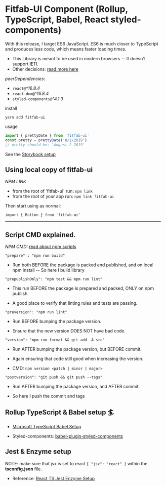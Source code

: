 # Fitfab-UI Component (Rollup, TypeScript, Babel, React styled-components)

With this release, I target ES6 JavaScript. ES6 is much closer to TypeScript and produces less code, which means faster loading times.

-   This Library is meant to be used in modern browsers -- It doesn't support IE11.
-   Other decisions: [read more here](./DECISIONS.md)

_peerDependencies_:

-   `react@`_^16.8.4_
-   `react-dom@`_^16.8.4_
-   `styled-components@`_^4.1.3_

install

`yarn add fitfab-ui`

usage

```js
import { prettyDate } from 'fitfab-ui'
const pretty = prettyDate('8/2/2019')
// pretty should be: 'August 2 2019'
```

See the [Storybook setup](./STORYBOOK_SETUP.md)

## Using local copy of fitfab-ui

_NPM LINK_

-   from the root of 'fitfab-ui' run: `npm link`
-   from the root of your app run: `npm link fitfab-ui`

Then start using as normal:

`import { Button } from 'fitfab-ui'`

---

## Script CMD explained.

_NPM CMD:_ [read about npm scripts](https://docs.npmjs.com/misc/scripts)

`"prepare" : "npm run build"`

-   Run both BEFORE the package is packed and published, and on local npm install -- So here I build library

`"prepublishOnly": "npm test && npm run lint"`

-   This run BEFORE the package is prepared and packed, ONLY on npm publish.

-   A good place to verify that linting rules and tests are passing.

`"preversion": "npm run lint"`

-   Run BEFORE bumping the package version.

-   Ensure that the new version DOES NOT have bad code.

`"version": "npm run format && git add -A src"`

-   Run AFTER bumping the package version, but BEFORE commit.

-   Again ensuring that code still good when increasing the version.
-   CMD: `npm version <patch | minor | major>`

`"postversion": "git push && git push --tags"`

-   Run AFTER bumping the package version, and AFTER commit.

-   So here I push the commit and tags

## Rollup TypeScript & Babel setup :surfer:

-   [Microsoft TypeScript Babel Setup](https://github.com/microsoft/TypeScript-Babel-Starter)

-   Styled-components: [babel-plugin-styled-components](https://www.styled-components.com/docs/tooling#usage)

## Jest & Enzyme setup

NOTE: make sure that jsx is set to react `{ "jsx": "react" }` within the **tsconfig.json** file.

-   Reference: [React TS Jest Enzyme Setup](https://github.com/cedrickchee/react-typescript-jest-enzyme-testing)
